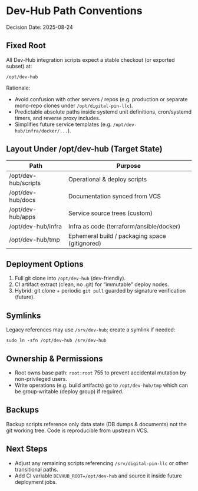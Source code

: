 # Dev-Hub Path Conventions

Decision Date: 2025-08-24

## Fixed Root
All Dev-Hub integration scripts expect a stable checkout (or exported subset) at:
```
/opt/dev-hub
```

Rationale:
- Avoid confusion with other servers / repos (e.g. production or separate mono-repo clones under `/opt/digital-pin-llc`).
- Predictable absolute paths inside systemd unit definitions, cron/systemd timers, and reverse proxy includes.
- Simplifies future service templates (e.g. `/opt/dev-hub/infra/docker/...`).

## Layout Under /opt/dev-hub (Target State)
| Path | Purpose |
|------|---------|
| /opt/dev-hub/scripts | Operational & deploy scripts |
| /opt/dev-hub/docs    | Documentation synced from VCS |
| /opt/dev-hub/apps    | Service source trees (custom) |
| /opt/dev-hub/infra   | Infra as code (terraform/ansible/docker) |
| /opt/dev-hub/tmp     | Ephemeral build / packaging space (gitignored) |

## Deployment Options
1. Full git clone into `/opt/dev-hub` (dev-friendly).  
2. CI artifact extract (clean, no .git) for “immutable” deploy nodes.  
3. Hybrid: git clone + periodic `git pull` guarded by signature verification (future).

## Symlinks
Legacy references may use `/srv/dev-hub`; create a symlink if needed:
```
sudo ln -sfn /opt/dev-hub /srv/dev-hub
```

## Ownership & Permissions
- Root owns base path: `root:root` 755 to prevent accidental mutation by non-privileged users.
- Write operations (e.g. build artifacts) go to `/opt/dev-hub/tmp` which can be group‑writable (deploy group) if required.

## Backups
Backup scripts reference only data state (DB dumps & documents) not the git working tree. Code is reproducible from upstream VCS.

## Next Steps
- Adjust any remaining scripts referencing `/srv/digital-pin-llc` or other transitional paths.
- Add CI variable `DEVHUB_ROOT=/opt/dev-hub` and source it inside future deployment jobs.
